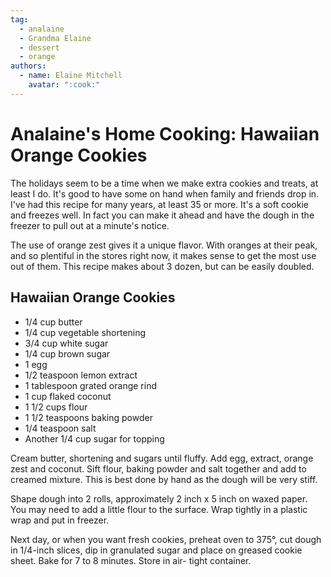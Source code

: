 ```yaml
---
tag:
  - analaine
  - Grandma Elaine
  - dessert
  - orange
authors:
  - name: Elaine Mitchell
    avatar: ":cook:"
---
```


# Analaine's Home Cooking: Hawaiian Orange Cookies
The holidays seem to be a time when we make extra cookies and treats, at least I do. It's good to
have some on hand when family and friends drop in.
I've had this recipe for many years, at least 35 or more. It's a soft cookie and freezes well. In
fact you can make it ahead and have the dough in the freezer to pull out at a minute's notice.

The use of orange zest gives it a unique flavor. With oranges at their peak, and so plentiful in
the stores right now, it makes sense to get the most use out of them. This recipe makes about 3
dozen, but can be easily doubled.

## Hawaiian Orange Cookies
* 1/4 cup butter
* 1/4 cup vegetable shortening
* 3/4 cup white sugar
* 1/4 cup brown sugar
* 1 egg
* 1/2 teaspoon lemon extract
* 1 tablespoon grated orange rind
* 1 cup flaked coconut
* 1 1/2 cups flour
* 1 1/2 teaspoons baking powder
* 1/4 teaspoon salt
* Another 1/4 cup sugar for topping

Cream butter, shortening and sugars until fluffy. Add egg, extract, orange zest and coconut. Sift
flour, baking powder and salt together and add to creamed mixture. This is best done by hand as
the dough will be very stiff.

Shape dough into 2 rolls, approximately 2 inch x 5 inch on waxed paper. You may need to add
a little flour to the surface. Wrap tightly in a plastic wrap and put in freezer.

Next day, or when you want fresh cookies, preheat oven to 375°, cut dough in 1/4-inch slices,
dip in granulated sugar and place on greased cookie sheet. Bake for 7 to 8 minutes. Store in air-
tight container.